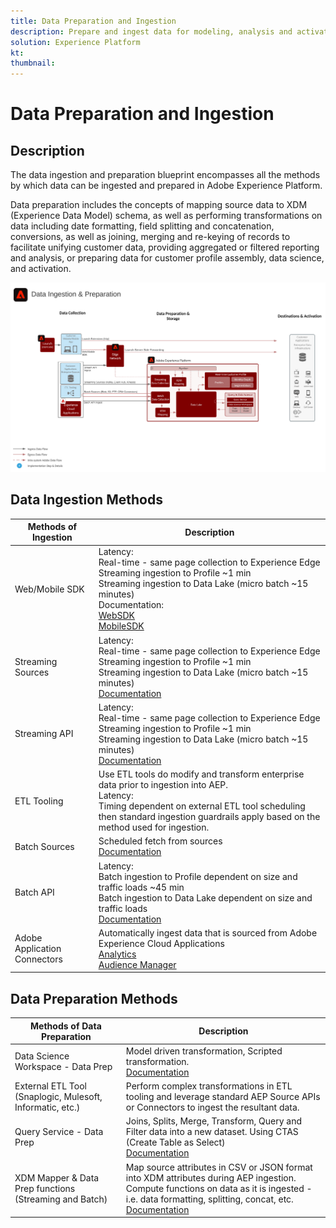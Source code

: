```yaml
---
title: Data Preparation and Ingestion
description: Prepare and ingest data for modeling, analysis and activation in Experience Platform
solution: Experience Platform
kt: 
thumbnail: 
---
```


# Data Preparation and Ingestion

## Description

The data ingestion and preparation blueprint encompasses all the methods by which data can be ingested and prepared in Adobe Experience Platform. 

Data preparation includes the concepts of mapping source data to XDM (Experience Data Model) schema, as well as performing transformations on data including date formatting, field splitting and concatenation, conversions, as well as joining, merging and re-keying of records to facilitate unifying customer data, providing aggregated or filtered reporting and analysis, or preparing data for customer profile assembly, data science, and activation.

![Data Ingestion](assets/dataingest.svg)


## Data Ingestion Methods

| Methods of Ingestion         | Description                                                                                                                                                                                                                                                                                                                                                                                                                             |
|------------------------------|-----------------------------------------------------------------------------------------------------------------------------------------------------------------------------------------------------------------------------------------------------------------------------------------------------------------------------------------------------------------------------------------------------------------------------------------|
| Web/Mobile SDK               | Latency:<br>Real-time - same page collection to Experience Edge<br>Streaming ingestion to Profile ~1 min<br>Streaming ingestion to Data Lake (micro batch ~15 minutes)<br>Documentation: <br>[WebSDK](https://experienceleague.adobe.com/docs/experience-platform/edge/home.html?lang=en)<br>[MobileSDK](https://experienceleague.adobe.com/docs/mobile.html?lang=en)                                                                     |
| Streaming Sources            | Latency:<br>Real-time - same page collection to Experience Edge<br>Streaming ingestion to Profile ~1 min<br>Streaming ingestion to Data Lake (micro batch ~15 minutes)<br>[Documentation](https://experienceleague.adobe.com/docs/experience-platform/sources/home.html?lang=en#connectors)                                                                                                                                               |
| Streaming API                | Latency:<br>Real-time - same page collection to Experience Edge<br>Streaming ingestion to Profile ~1 min<br>Streaming ingestion to Data Lake (micro batch ~15 minutes)<br>[Documentation](https://experienceleague.adobe.com/docs/experience-platform/ingestion/streaming/overview.html?lang=en#what-can-you-do-with-streaming-ingestion%3F)                                                                                              |
| ETL Tooling                  | Use ETL tools do modify and transform enterprise data prior to ingestion into AEP.<br>Latency:<br>Timing dependent on external ETL tool scheduling then standard ingestion guardrails apply based on the method used for ingestion.                                                                                                                                                                                                     |
| Batch Sources                | Scheduled fetch from sources<br>[Documentation](https://experienceleague.adobe.com/docs/experience-platform/sources/home.html?lang=en#connectors)                                                                                                                                                                                                                                                                                         |
| Batch API                    | Latency:<br>Batch ingestion to Profile dependent on size and traffic loads ~45 min<br>Batch ingestion to Data Lake dependent on size and traffic loads<br>[Documentation](https://experienceleague.adobe.com/docs/experience-platform/ingestion/batch/overview.html?lang=en#batch)                                                                                                                                                        |
| Adobe Application Connectors | Automatically ingest data that is sourced from Adobe Experience Cloud Applications<br>[Analytics](https://experienceleague.adobe.com/docs/experience-platform/sources/connectors/adobe-applications/analytics.html?lang=en#connectors)<br>[Audience Manager](https://experienceleague.adobe.com/docs/experience-platform/sources/connectors/adobe-applications/audience-manager.html?lang=en#connectors) |






## Data Preparation Methods

| Methods of Data Preparation                                | Description                                                                                                                                                                                                                                                                                    |
|------------------------------------------------------------|------------------------------------------------------------------------------------------------------------------------------------------------------------------------------------------------------------------------------------------------------------------------------------------------|
| Data Science Workspace - Data Prep                         | Model driven transformation, Scripted transformation.<br>[Documentation](https://experienceleague.adobe.com/docs/experience-platform/data-science-workspace/home.html?lang=en)                                                                                                                   |
| External ETL Tool (Snaplogic, Mulesoft, Informatic, etc.) | Perform complex transformations in ETL tooling and leverage standard AEP Source APIs or Connectors to ingest the resultant data.                                                                                                                                                               |
| Query Service - Data Prep                                  | Joins, Splits, Merge, Transform, Query and Filter data into a new dataset. Using CTAS (Create Table as Select)<br>[Documentation](https://experienceleague.adobe.com/docs/experience-platform/query/home.html?lang=en#sql)                                                                       |
| XDM Mapper & Data Prep functions (Streaming and Batch)     | Map source attributes in CSV or JSON format into XDM attributes during AEP ingestion.<br>Compute functions on data as it is ingested - i.e. data formatting, splitting, concat, etc.<br>[Documentation](https://experienceleague.adobe.com/docs/experience-platform/data-prep/home.html?lang=en) |
